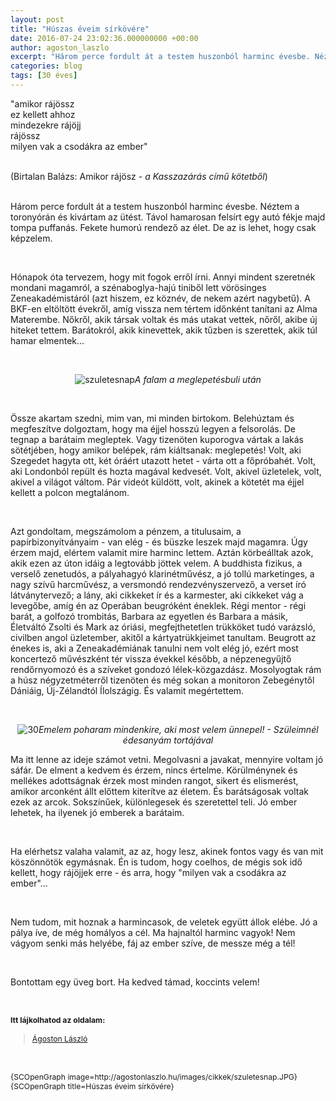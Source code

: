 ```yaml
---
layout: post
title: "Húszas éveim sírkövére"
date: 2016-07-24 23:02:36.000000000 +00:00
author: agoston_laszlo
excerpt: "Három perce fordult át a testem huszonból harminc évesbe. Néztem a toronyórán és kivártam az ütést. Távol hamarosan felsírt egy autó fékje majd tompa puffanás. Fekete humorú rendező az élet. De az is lehet, hogy csak képzelem. "
categories: blog
tags: [30 éves]
---
```


<p>"amikor rájössz<br />ez kellett ahhoz<br />mindezekre rájöjj<br />rájössz<br />milyen vak a csodákra az ember"</p>
<p><br />(Birtalan Balázs: Amikor rájösz<em>&nbsp;- a Kasszazárás című kötetből</em>)<br /><br /></p>
<p>Három perce fordult át a testem huszonból harminc évesbe. Néztem a toronyórán és kivártam az ütést. Távol hamarosan felsírt egy autó fékje majd tompa puffanás. Fekete humorú rendező az élet. De az is lehet, hogy csak képzelem.&nbsp;</p>
<p>&nbsp;</p>
<p>Hónapok óta tervezem, hogy mit fogok erről írni. Annyi mindent szeretnék mondani magamról, a szénaboglya-hajú tiniből lett vörösinges Zeneakadémistáról (azt hiszem, ez köznév, de nekem azért nagybetű). A BKF-en eltöltött évekről, amíg vissza nem tértem időnként tanítani az Alma Materembe. Nőkről, akik társak voltak és más utakat vettek, nőről, akibe új hiteket tettem. Barátokról, akik kinevettek, akik tűzben is szerettek, akik túl hamar elmentek...</p>
<p>&nbsp;</p>
<p style="text-align: center;"><img src="http://agostonlaszlo.hu/images/cikkek/szuletesnap.JPG" alt="szuletesnap" /><em>A falam a meglepetésbuli után</em></p>
<p>&nbsp;</p>

<p>Össze akartam szedni, mim van, mi minden birtokom. Belehúztam és megfeszítve dolgoztam, hogy ma éjjel hosszú legyen a felsorolás. De tegnap a barátaim megleptek. Vagy tizenöten kuporogva vártak a lakás sötétjében, hogy amikor belépek, rám kiáltsanak: meglepetés! Volt, aki Szegedet hagyta ott, két óráért utazott hetet - várta ott a főpróbahét. Volt, aki Londonból repült és hozta magával kedvesét. Volt, akivel üzletelek, volt, akivel a világot váltom. Pár videót küldött, volt, akinek a kötetét ma éjjel kellett a polcon megtalánom.</p>
<p>&nbsp;</p>
<p>Azt gondoltam, megszámolom a pénzem, a titulusaim, a papírbizonyítványaim - van elég - és büszke leszek majd magamra. Úgy érzem majd, elértem valamit mire harminc lettem. Aztán körbeálltak azok, akik ezen az úton idáig a legtovább jöttek velem. A buddhista fizikus, a verselő zenetudós, a pályahagyó klarinétművész, a jó tollú marketinges, a nagy szívű harcművész, a versmondó rendezvényszervező, a verset író látványtervező; a lány, aki cikkeket ír és a karmester, aki cikkeket vág a levegőbe, amíg én az Operában beugróként éneklek. Régi mentor - régi barát, a golfozó trombitás, Barbara az egyetlen és Barbara a másik, Életváltó Zsolti és Mark az óriási, megfejthetetlen trükköket tudó varázsló, civilben angol üzletember, akitől a kártyatrükkjeimet tanultam. Beugrott az énekes is, aki a Zeneakadémiának tanulni nem volt elég jó, ezért most koncertező művészként tér vissza évekkel később, a népzenegyűjtő rendőrnyomozó és a szíveket gondozó lélek-közgazdász. Mosolyogtak rám a húsz négyzetméterről tizenöten és még sokan a monitoron Zebegénytől Dániáig, Új-Zélandtól Ílolszágig. És valamit megértettem.</p>
<p>&nbsp;</p>
<p style="text-align: center;"><img src="http://agostonlaszlo.hu/images/cikkek/30.jpg" alt="30" /><em>Emelem poharam mindenkire, aki most velem ünnepel! -&nbsp;Szüleimnél édesanyám tortájával</em></p>
<p>Ma itt lenne az ideje számot vetni. Megolvasni a javakat, mennyire voltam jó sáfár. De elment a kedvem és érzem, nincs értelme. Körülménynek és mellékes adottságnak érzek most minden rangot, sikert és elismerést, amikor arconként állt előttem kiterítve az életem. És barátságosak voltak ezek az arcok. Sokszínűek, különlegesek és szeretettel teli. Jó ember lehetek, ha ilyenek jó emberek a barátaim.</p>
<p>&nbsp;</p>
<p>Ha elérhetsz valaha valamit, az az, hogy lesz, akinek fontos vagy és van mit köszönnötök egymásnak. Én is tudom, hogy coelhos, de mégis sok idő kellett, hogy rájöjjek erre&nbsp;- és arra, hogy "milyen vak a csodákra az ember"...&nbsp;</p>
<p>&nbsp;</p>
<p>Nem tudom, mit hoznak a harmincasok, de veletek együtt állok elébe. Jó a pálya íve, de még homályos a cél. Ma hajnaltól harminc vagyok! Nem vágyom senki más helyébe, fáj az ember szíve, de messze még a tél!</p>
<p>&nbsp;</p>
<p>Bontottam egy üveg bort. Ha kedved támad, koccints velem!</p>
<p>&nbsp;</p>
<p><strong style="font-size: 12.16px; line-height: 15.808px;">Itt lájkolhatod az oldalam:</strong></p>
<div class="fb-page" style="font-size: 12.16px; line-height: 15.808px;" data-href="https://www.facebook.com/agostonlaszloartist" data-width="250" data-height="100" data-small-header="false" data-adapt-container-width="false" data-hide-cover="true" data-show-facepile="false">
<div class="fb-xfbml-parse-ignore">
<blockquote cite="https://www.facebook.com/agostonlaszloartist"><a href="https://www.facebook.com/agostonlaszloartist">Ágoston László</a></blockquote>
</div>
</div>
<p>&nbsp;</p>
<p style="font-size: 12.16px; line-height: 15.808px;"><span style="font-size: 12.16px; line-height: 1.3em;">{SCOpenGraph image=http://agostonlaszlo.hu/images/cikkek/szuletesnap.JPG} {SCOpenGraph title=Húszas éveim sírkövére}</span></p>
<p>&nbsp;</p>
